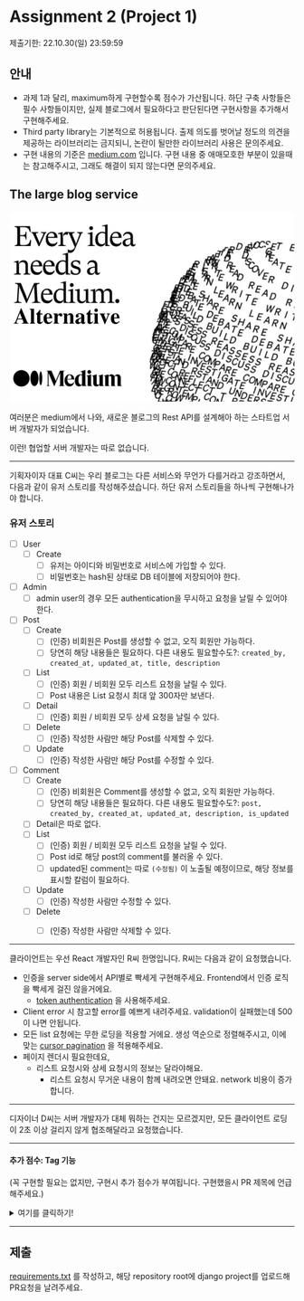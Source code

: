 # Assignment 2 (Project 1)

제출기한: 22.10.30(일) 23:59:59

## 안내
- 과제 1과 달리, maximum하게 구현할수록 점수가 가산됩니다. 하단 구축 사항들은 필수 사항들이지만, 실제 블로그에서 필요하다고 판단된다면 구현사항을 추가해서 구현해주세요.
- Third party library는 기본적으로 허용됩니다. 출제 의도를 벗어날 정도의 의견을 제공하는 라이브러리는 금지되니, 논란이 될만한 라이브러리 사용은 문의주세요.
- 구현 내용의 기준은 [medium.com](https://medium.com/) 입니다. 구현 내용 중 애매모호한 부분이 있을때는 참고해주시고, 그래도 해결이 되지 않는다면 문의주세요.


## The large blog service

![미디엄 대안](./medium-alternative.webp)

여러분은 medium에서 나와, 새로운 블로그의 Rest API를 설계해아 하는 스타트업 서버 개발자가 되었습니다. 

이런! 협업할 서버 개발자는 따로 없습니다.

---

기획자이자 대표 C씨는 우리 블로그는 다른 서비스와 무언가 다를거라고 강조하면서, 다음과 같이 유저 스토리를 작성해주셨습니다. 하단 유저 스토리들을 하나씩 구현해나가야 합니다. 
### 유저 스토리
- [ ] User
  - [ ] Create  
    - [ ] 유저는 아이디와 비밀번호로 서비스에 가입할 수 있다.
    - [ ] 비밀번호는 hash된 상태로 DB 테이블에 저장되어야 한다.
- [ ] Admin 
  - [ ] admin user의 경우 모든 authentication을 무시하고 요청을 날릴 수 있어야 한다.
- [ ] Post 
  - [ ] Create
    - [ ] (인증) 비회원은 Post를 생성할 수 없고, 오직 회원만 가능하다.
    - [ ] 당연히 해당 내용들은 필요하다. 다른 내용도 필요할수도?: `created_by, created_at, updated_at, title, description`
  - [ ] List 
    - [ ] (인증) 회원 / 비회원 모두 리스트 요청을 날릴 수 있다.
    - [ ] Post 내용은 List 요청시 최대 앞 300자만 보낸다.
  - [ ] Detail 
    - [ ] (인증) 회원 / 비회원 모두 상세 요청을 날릴 수 있다.
  - [ ] Delete 
    - [ ] (인증) 작성한 사람만 해당 Post를 삭제할 수 있다.
  - [ ] Update 
    - [ ] (인증) 작성한 사람만 해당 Post를 수정할 수 있다.
- [ ] Comment
  - [ ] Create 
    - [ ] (인증) 비회원은 Comment를 생성할 수 없고, 오직 회원만 가능하다.
    - [ ] 당연히 해당 내용들은 필요하다. 다른 내용도 필요할수도?: `post, created_by, created_at, updated_at, description, is_updated`
  - [ ] Detail은 따로 없다.
  - [ ] List 
    - [ ] (인증) 회원 / 비회원 모두 리스트 요청을 날릴 수 있다.
    - [ ] Post id로 해당 post의 comment를 불러올 수 있다.
    - [ ] updated된 comment는 따로 `(수정됨)` 이 노출될 예정이므로, 해당 정보를 표시할 칼럼이 필요하다.
  - [ ] Update 
    - [ ] (인증) 작성한 사람만 수정할 수 있다.
  - [ ] Delete 
    - [ ] (인증) 작성한 사람만 삭제할 수 있다.


---

클라이언트는 우선 React 개발자인 R씨 한명입니다. R씨는 다음과 같이 요청했습니다.

- 인증을 server side에서 API별로 빡세게 구현해주세요. Frontend에서 인증 로직을 빡세게 걸진 않을거에요.
  - [token authentication](https://www.django-rest-framework.org/api-guide/authentication/#tokenauthentication) 을 사용해주세요.
- Client error 시 참고할 error를 예쁘게 내려주세요. validation이 실패했는데 500이 나면 안됩니다.
- 모든 list 요청에는 무한 로딩을 적용할 거에요. 생성 역순으로 정렬해주시고, 이에 맞는 [cursor pagination](https://www.django-rest-framework.org/api-guide/pagination/#cursorpagination) 을 적용해주세요.
- 페이지 렌더시 필요한데요,
  - 리스트 요청시와 상세 요청시의 정보는 달라야해요.
    - 리스트 요청시 무거운 내용이 함께 내려오면 안돼요. network 비용이 증가합니다.

---
디자이너 D씨는 서버 개발자가 대체 뭐하는 건지는 모르겠지만, 모든 클라이언트 로딩이 2초 이상 걸리지 않게 협조해달라고 요청했습니다.

---

#### 추가 점수: Tag 기능
(꼭 구현할 필요는 없지만, 구현시 추가 점수가 부여됩니다. 구현했을시 PR 제목에 언급해주세요.)

<details>
<summary>여기를 클릭하기!</summary>

C씨는 post에도, comment에도 태그를 달고 추후 이 태그로 알고리즘을 돌리는 게 블로그 서비스의 핵심 차별성이라고 하셨습니다.

- [ ] Tag 
  - [ ] Create
    - [ ] 따로 Tag를 생성하는 API는 없다. Post 생성, Comment 생성시 태그를 달고, 이 태그가 존재하지 않을시 생성된다.
    - [ ] tag content가 해당 tag의 id이자, primary key 이다.
    - [ ] 당연히 해당 내용들은 필요하다. 다른 내용도 필요할수도?: `content`
  - [ ] Tag update는 존재하지 않는다.
  - [ ] Delete
    - [ ] 따로 Tag를 삭제하는 API는 없다. Post / Comment 삭제시, 해당 Tag를 가진 Post나 Comment가 없을 경우 삭제된다.
  - [ ] Post list by Tag
    - [ ] 해당 태그가 달린 Post List를 불러올 수 있다.
    - [ ] (인증) 회원 / 비회원 모두 Post list by tag를 불러올 수 있다.
  - [ ] Comment list by tag
    - [ ] 해당 태그가 달린 Post List를 불러올 수 있다.
    - [ ] (인증) 회원 / 비회원 모두 Comment list by tag를 불러올 수 있다.

</details>

---
## 제출
[requirements.txt](https://pip.pypa.io/en/stable/user_guide/#requirements-files) 를 작성하고, 해당 repository root에 django project를 업로드해 PR요청을 날려주세요.
